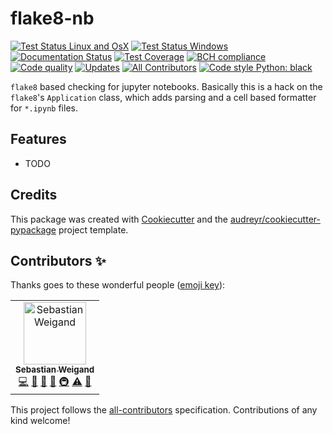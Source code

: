 # flake8-nb

[![Test Status Linux and OsX](https://api.travis-ci.org/s-weigand/flake8-nb.svg?branch=master)](https://travis-ci.org/s-weigand/flake8-nb)
[![Test Status Windows](https://ci.appveyor.com/api/projects/status/gf2hgt9p2vb8y08y/branch/master?svg=true)](https://ci.appveyor.com/project/s-weigand/flake8-nb/branch/master)
[![Documentation Status](https://readthedocs.org/projects/flake8-nb/badge/?version=latest)](https://flake8-nb.readthedocs.io/en/latest/?badge=latest)
[![Test Coverage](https://coveralls.io/repos/github/s-weigand/flake8-nb/badge.svg?branch=master)](https://coveralls.io/github/s-weigand/flake8-nb?branch=master)
[![BCH compliance](https://bettercodehub.com/edge/badge/s-weigand/flake8-nb?branch=master)](https://bettercodehub.com/)
[![Code quality](https://api.codacy.com/project/badge/Grade/d02b436a637243a1b626b74d018c3bbe)](https://www.codacy.com/manual/s.weigand.phy/flake8-nb?utm_source=github.com&utm_medium=referral&utm_content=s-weigand/flake8-nb&utm_campaign=Badge_Grade)
[![Updates](https://pyup.io/repos/github/s-weigand/flake8-nb/shield.svg)](https://pyup.io/repos/github/s-weigand/flake8-nb/)
[![All Contributors](https://img.shields.io/badge/all_contributors-1-orange.svg?style=flat-square)](#contributors)
[![Code style Python: black](https://img.shields.io/badge/code%20style-black-000000.svg)](https://github.com/psf/black)

`flake8` based checking for jupyter notebooks.
Basically this is a hack on the `flake8`'s `Application` class, which adds parsing and a cell based formatter for `*.ipynb` files.

## Features

- TODO

## Credits

This package was created with
[Cookiecutter](https://github.com/cookiecutter/cookiecutter) and the
[audreyr/cookiecutter-pypackage](https://github.com/audreyr/cookiecutter-pypackage)
project template.

## Contributors ✨

Thanks goes to these wonderful people ([emoji key](https://allcontributors.org/docs/en/emoji-key)):

<!-- ALL-CONTRIBUTORS-LIST:START - Do not remove or modify this section -->
<!-- prettier-ignore -->
<table>
  <tr>
    <td align="center"><a href="https://github.com/s-weigand"><img src="https://avatars2.githubusercontent.com/u/9513634?v=4" width="100px;" alt="Sebastian Weigand"/><br /><sub><b>Sebastian Weigand</b></sub></a><br /><a href="https://github.com/s-weigand/flake8-nb/commits?author=s-weigand" title="Code">💻</a> <a href="#ideas-s-weigand" title="Ideas, Planning, & Feedback">🤔</a> <a href="#maintenance-s-weigand" title="Maintenance">🚧</a> <a href="#projectManagement-s-weigand" title="Project Management">📆</a> <a href="#infra-s-weigand" title="Infrastructure (Hosting, Build-Tools, etc)">🚇</a> <a href="https://github.com/s-weigand/flake8-nb/commits?author=s-weigand" title="Tests">⚠️</a> <a href="https://github.com/s-weigand/flake8-nb/commits?author=s-weigand" title="Documentation">📖</a></td>
  </tr>
</table>

<!-- ALL-CONTRIBUTORS-LIST:END -->

This project follows the [all-contributors](https://github.com/all-contributors/all-contributors) specification. Contributions of any kind welcome!

